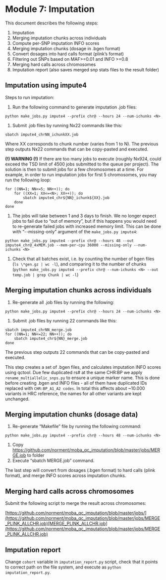 ﻿# Module 7: Imputation

This document describes the following steps:
1. Imputation 
1. Merging imputation chunks across individuals
1. Compute per-SNP imputation INFO scores
1. Merging imputation chunks (dosage in .bgen format)
1. Convert dosages into hard calls format (plink’s format)
1. Filtering out SNPs based on MAF>=0.01 and INFO >=0.8
1. Merging hard calls across chromosomes 
1. Imputation report (also saves merged snp stats files to the result folder)

## Imputation using impute4

Steps to run imputation:

1. Run the following command to generate imputation .job files:

```
python make_jobs.py impute4 --prefix chr@ --hours 24 --num-ichunks <N>
```

1. Submit .job files by running Nx22 commands like this:

```
sbatch impute4_chrNN_ichunkXX.job  
```

Where XX corresponds to chunk number (varies from 1 to N). The previous step outputs Nx22 commands that can be copy-pasted and executed.

**(!) WARNING (!)** If there are too many jobs to execute (roughly Nx924, could exceed the TSD limit of 4500 jobs submitted to the queue per project). The solution is then to submit jobs for a few chromosomes at a time. For example, in order to run imputation jobs for first 5 chromosomes, you may run the following loop:
```
for ((NN=1; NN<=5; NN++)); do
    for ((XX=1; XX<=<N>; XX++)); do  
        sbatch impute4_chr${NN}_ichunk${XX}.job
    done
done
```

1. The jobs will take between 1 and 3 days to finish. We no longer expect jobs to fail due to “out of memory”, but if this happens you would need to re-generate failed jobs with increased memory limit. This can be done with “--missing-only” argument of the ``make_jobs.py impute4``:

```
python make_jobs.py impute4 --prefix chr@ --hours 48 --out impute4_chr@_4xMEM.job --mem-per-cpu 36000 --missing-only --num-ichunks <N>
```

1. Check that all batches exist, i.e. by counting the number of bgen files (``ls \*gen.gz | wc -l``), and comparing it to the number of chunks (``python make_jobs.py impute4 --prefix chr@ --num-ichunks <N> --out temp.job | grep Chunk | wc -l``)
## Merging imputation chunks across individuals
1. Re-generate all .job files by running the following:
```
python make_jobs.py impute4 --prefix chr@ --hours 24 --num-ichunks <N>
```
1. Submit .job files by running 22 commands like this:
```
sbatch impute4_chrNN_merge.job  
for ((NN=1; NN<=22; NN++)); do
    sbatch impute4_chr${NN}_merge.job  
done
```
The previous step outputs 22 commands that can be copy-pasted and executed. 

This step creates a set of .bgen files, and calculates imputation INFO scores using qctool. Due few duplicated rs# at the same CHR:BP we apply ``rename_multiallelic_snps.py`` to ensure a unique marker name. This is done before creating .bgen and INFO files - all of them have duplicated IDs replaced with ``CHR:BP_A1_A2 codes``. In total this affects about ~10.000 variants in HRC reference, the names for all other variants are kept unchanged.
## Merging imputation chunks (dosage data)
1. Re-generate “Makefile” file by running the following command:
```
python make_jobs.py impute4 --prefix chr@ --hours 48 --num-ichunks <N>
```
1. Copy <https://github.com/norment/moba_qc_imputation/blob/master/jobs/MERGE.job> to <ROOT> folder
1. Execute “sbatch MERGE.job” command.

The last step will convert from dosages (.bgen format) to hard calls (plink format), and merge INFO scores across imputation chunks. 
## Merging hard calls across chromosomes 
Submit the following script to merge the result across chromosomes: 

[https://github.com/norment/moba_qc_imputation/blob/master/jobs/](https://github.com/norment/moba_qc_imputation/blob/master/jobs/MERGE_PLINK_ALLCHR.job)[MERGE_PLINK_ALLCHR.job](https://github.com/norment/moba_qc_imputation/blob/master/jobs/MERGE_PLINK_ALLCHR.job)
## Imputation report

Change ``cohort`` variable in ``imputation_report.py`` script,
check that it points to correct path on the file system, and execute as ``python imputation_report.py``.